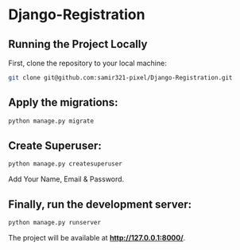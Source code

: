 # Django-Registration


## Running the Project Locally

First, clone the repository to your local machine:

```bash
git clone git@github.com:samir321-pixel/Django-Registration.git
```

## Apply the migrations:

```bash
python manage.py migrate
```
## Create Superuser:

```bash
python manage.py createsuperuser
```
Add Your Name, Email & Password.

## Finally, run the development server:

```bash
python manage.py runserver
```

The project will be available at **http://127.0.0.1:8000/**.

